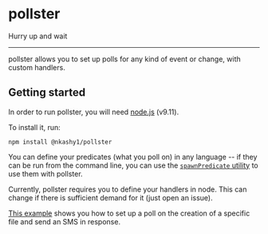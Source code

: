 # pollster

Hurry up and wait

- - -

pollster allows you to set up polls for any kind of event or change, with custom handlers.

## Getting started

In order to run pollster, you will need [node.js](https://nodejs.org) (v9.11).

To install it, run:

```
npm install @nkashy1/pollster
```

You can define your predicates (what you poll on) in any language -- if they can be run from the
command line, you can use the [`spawnPredicate` utility](https://github.com/nkashy1/pollster/blob/master/predicates.js)
to use them with pollster.

Currently, pollster requires you to define your handlers in node. This can change if there is sufficient
demand for it (just open an issue).

[This example](https://gist.github.com/nkashy1/304a372d4873ac705ea287ac2ce2097c) shows you how to
set up a poll on the creation of a specific file and send an SMS in response.
